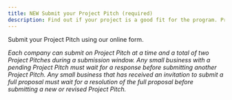 ```yaml
---
title: NEW Submit your Project Pitch (required)
description: Find out if your project is a good fit for the program. Processing time: Up to three weeks
---
```

Submit your Project Pitch using our online form. 

*Each company can submit on Project Pitch at a time and a total of two Project Pitches during a submission window. Any small business with a pending Project Pitch must wait for a response before submitting another Project Pitch. Any small business that has received an invitation to submit a full proposal must wait for a resolution of the full proposal before submitting a new or revised Project Pitch.*

